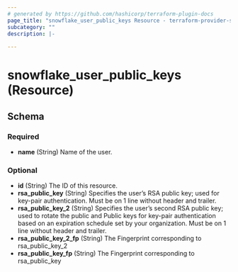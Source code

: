 ```yaml
---
# generated by https://github.com/hashicorp/terraform-plugin-docs
page_title: "snowflake_user_public_keys Resource - terraform-provider-snowflake"
subcategory: ""
description: |-
  
---
```


# snowflake_user_public_keys (Resource)





<!-- schema generated by tfplugindocs -->
## Schema

### Required

- **name** (String) Name of the user.

### Optional

- **id** (String) The ID of this resource.
- **rsa_public_key** (String) Specifies the user’s RSA public key; used for key-pair authentication. Must be on 1 line without header and trailer.
- **rsa_public_key_2** (String) Specifies the user’s second RSA public key; used to rotate the public and Public keys for key-pair authentication based on an expiration schedule set by your organization. Must be on 1 line without header and trailer.
- **rsa_public_key_2_fp** (String) The Fingerprint corresponding to rsa_public_key_2
- **rsa_public_key_fp** (String) The Fingerprint corresponding to rsa_public_key


